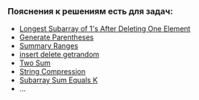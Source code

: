 ### **Пояснения к решениям есть для задач:**

* [Longest Subarray of 1's After Deleting One Element](https://github.com/maksonchek/LeetCode_Solutions/blob/master/Longest%20Subarray%20of%201's%20After%20Deleting%20One%20Element%20(Medium)/Longest%20Subarray%20of%201's%20After%20Deleting%20One%20Element.md)
* [Generate Parentheses](https://github.com/maksonchek/LeetCode_Solutions/blob/master/Generate%20parentheses%20(Medium)/Generate%20Parentheses.md)
* [Summary Ranges](https://github.com/maksonchek/LeetCode_Solutions/blob/master/Summary%20Ranges%20(Easy)/Summary%20Ranges.md)
* [insert delete getrandom](https://github.com/maksonchek/LeetCode_Solutions/blob/master/Insert%20Delete%20GetRandom%20(Medium)/insert%20delete%20getrandom%20o1.md)
* [Two Sum](https://github.com/maksonchek/LeetCode_Solutions/blob/master/Two%20Sum%20(Easy)/Two%20Sum.md)
* [String Compression](https://github.com/maksonchek/LeetCode_Solutions/blob/master/String%20Compression%20(Medium)/String%20Compression.md)
* [Subarray Sum Equals K](https://github.com/maksonchek/LeetCode_Solutions/blob/master/Subarray%20Sum%20Equals%20K%20(Medium)/Subarray%20Sum%20Equals%20K.md)
* ...